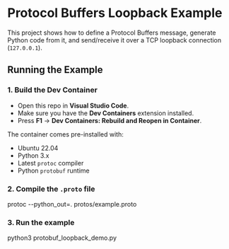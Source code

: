 # Protocol Buffers Loopback Example

This project shows how to define a Protocol Buffers message, generate Python code from it, and send/receive it over a TCP loopback connection (`127.0.0.1`).

## Running the Example

### 1. Build the Dev Container
- Open this repo in **Visual Studio Code**.
- Make sure you have the **Dev Containers** extension installed.
- Press **F1** → **Dev Containers: Rebuild and Reopen in Container**.

The container comes pre-installed with:
- Ubuntu 22.04
- Python 3.x
- Latest `protoc` compiler
- Python `protobuf` runtime

### 2. Compile the `.proto` file
protoc --python_out=. protos/example.proto

### 3. Run the example
python3 protobuf_loopback_demo.py